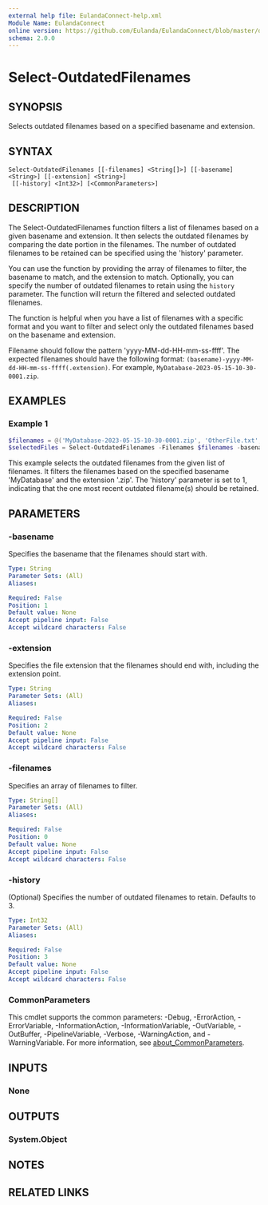 ```yaml
---
external help file: EulandaConnect-help.xml
Module Name: EulandaConnect
online version: https://github.com/Eulanda/EulandaConnect/blob/master/docs/Select-OutdatedFilenames.md
schema: 2.0.0
---
```


# Select-OutdatedFilenames

## SYNOPSIS
Selects outdated filenames based on a specified basename and extension.

## SYNTAX

```
Select-OutdatedFilenames [[-filenames] <String[]>] [[-basename] <String>] [[-extension] <String>]
 [[-history] <Int32>] [<CommonParameters>]
```

## DESCRIPTION
The Select-OutdatedFilenames function filters a list of filenames based on a given basename and extension. It then selects the outdated filenames by comparing the date portion in the filenames. The number of outdated filenames to be retained can be specified using the 'history' parameter.

You can use the function by providing the array of filenames to filter, the basename to match, and the extension to match. Optionally, you can specify the number of outdated filenames to retain using the `history` parameter. The function will return the filtered and selected outdated filenames.

The function is helpful when you have a list of filenames with a specific format and you want to filter and select only the outdated filenames based on the basename and extension.

Filename should follow the pattern 'yyyy-MM-dd-HH-mm-ss-ffff'. The expected filenames should have the following format: `(basename)-yyyy-MM-dd-HH-mm-ss-ffff(.extension)`. For example, `MyDatabase-2023-05-15-10-30-0001.zip`.

## EXAMPLES

### Example 1
```powershell
$filenames = @('MyDatabase-2023-05-15-10-30-0001.zip', 'OtherFile.txt', 'MyDatabase-2023-05-15-11-45-0002.zip')
$selectedFiles = Select-OutdatedFilenames -Filenames $filenames -basename 'MyDatabase' -extension '.zip' -history 1
```

This example selects the outdated filenames from the given list of filenames. It filters the filenames based on the specified basename 'MyDatabase' and the extension '.zip'. The 'history' parameter is set to 1, indicating that the one most recent outdated filename(s) should be retained.

## PARAMETERS

### -basename
Specifies the basename that the filenames should start with.

```yaml
Type: String
Parameter Sets: (All)
Aliases:

Required: False
Position: 1
Default value: None
Accept pipeline input: False
Accept wildcard characters: False
```

### -extension
Specifies the file extension that the filenames should end with, including the extension point.

```yaml
Type: String
Parameter Sets: (All)
Aliases:

Required: False
Position: 2
Default value: None
Accept pipeline input: False
Accept wildcard characters: False
```

### -filenames
Specifies an array of filenames to filter.

```yaml
Type: String[]
Parameter Sets: (All)
Aliases:

Required: False
Position: 0
Default value: None
Accept pipeline input: False
Accept wildcard characters: False
```

### -history
(Optional) Specifies the number of outdated filenames to retain. Defaults to 3.

```yaml
Type: Int32
Parameter Sets: (All)
Aliases:

Required: False
Position: 3
Default value: None
Accept pipeline input: False
Accept wildcard characters: False
```

### CommonParameters
This cmdlet supports the common parameters: -Debug, -ErrorAction, -ErrorVariable, -InformationAction, -InformationVariable, -OutVariable, -OutBuffer, -PipelineVariable, -Verbose, -WarningAction, and -WarningVariable. For more information, see [about_CommonParameters](http://go.microsoft.com/fwlink/?LinkID=113216).

## INPUTS

### None

## OUTPUTS

### System.Object
## NOTES

## RELATED LINKS
